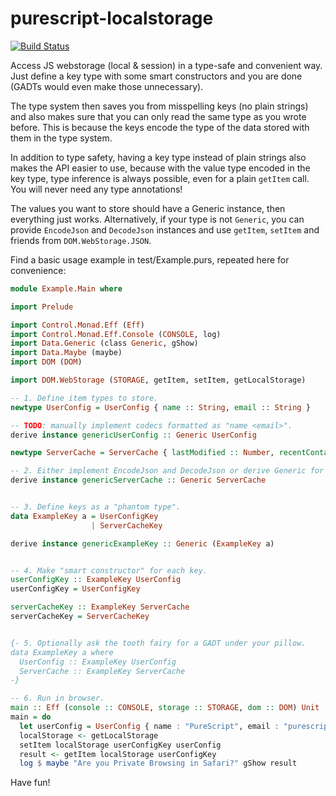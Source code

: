 # purescript-localstorage

[![Build Status](https://travis-ci.org/eskimor/purescript-localstorage.svg?branch=master)](https://travis-ci.org/eskimor/purescript-localstorage)

Access JS webstorage (local &amp; session) in a type-safe and convenient way.
Just define a key type with some smart constructors and you are done
(GADTs would even make those unnecessary).

The type system then saves you from misspelling keys (no plain
strings) and also makes sure that you can only read the same type as
you wrote before. This is because the keys encode the type of the data
stored with them in the type system.

In addition to type safety, having a key type instead of plain strings
also makes the API easier to use, because with the value type encoded
in the key type, type inference is always possible, even for a plain
`getItem` call. You will never need any type annotations!

The values you want to store should have a Generic instance, then
everything just works. Alternatively, if your type is not `Generic`, you can provide
`EncodeJson` and `DecodeJson` instances and use `getItem`, `setItem` and friends
from `DOM.WebStorage.JSON`.

Find a basic usage example in test/Example.purs, repeated here for convenience:

```purescript
module Example.Main where

import Prelude

import Control.Monad.Eff (Eff)
import Control.Monad.Eff.Console (CONSOLE, log)
import Data.Generic (class Generic, gShow)
import Data.Maybe (maybe)
import DOM (DOM)

import DOM.WebStorage (STORAGE, getItem, setItem, getLocalStorage)

-- 1. Define item types to store.
newtype UserConfig = UserConfig { name :: String, email :: String }

-- TODO: manually implement codecs formatted as "name <email>".
derive instance genericUserConfig :: Generic UserConfig

newtype ServerCache = ServerCache { lastModified :: Number, recentContacts :: Array UserConfig }

-- 2. Either implement EncodeJson and DecodeJson or derive Generic for (de)serialization.
derive instance genericServerCache :: Generic ServerCache


-- 3. Define keys as a "phantom type".
data ExampleKey a = UserConfigKey 
                  | ServerCacheKey

derive instance genericExampleKey :: Generic (ExampleKey a)


-- 4. Make "smart constructor" for each key.
userConfigKey :: ExampleKey UserConfig
userConfigKey = UserConfigKey

serverCacheKey :: ExampleKey ServerCache
serverCacheKey = ServerCacheKey


{- 5. Optionally ask the tooth fairy for a GADT under your pillow.
data ExampleKey a where
  UserConfig :: ExampleKey UserConfig
  ServerCache :: ExampleKey ServerCache
-}

-- 6. Run in browser.
main :: Eff (console :: CONSOLE, storage :: STORAGE, dom :: DOM) Unit
main = do
  let userConfig = UserConfig { name : "PureScript", email : "purescript@example.com" }
  localStorage <- getLocalStorage
  setItem localStorage userConfigKey userConfig
  result <- getItem localStorage userConfigKey
  log $ maybe "Are you Private Browsing in Safari?" gShow result
```

Have fun!
